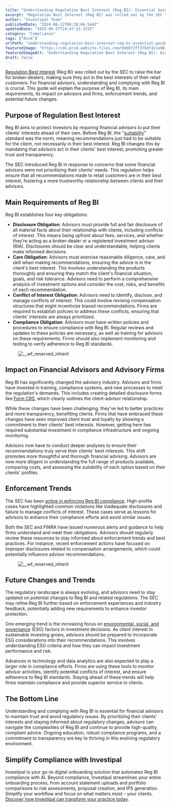 ```yaml
---
title: "Understanding Regulation Best Interest (Reg BI): Essential Guide for Financial Advisors"
excerpt: "Regulation Best Interest (Reg BI) was rolled out by the SEC to raise the bar for broker-dealers, making sure they act in the best interests of their retail customers."
author: "Investipal Team"
publishedDate: "2024-06-12T00:28:04.544Z"
updatedDate: "2025-06-27T14:47:53.333Z"
category: "Compliance"
tags: ["Risk"]
urlPath: "understanding-regulation-best-interest-reg-bi-essential-guide-for-financial-advisors"
featuredImage: "https://cdn.prod.website-files.com/666872ff37bdf42ce9637d77/66e203a7e802294a5ee76cf9_Understanding%20Regulation%20Best%20Interest%20(Reg%20BI)%20Essential%20Guide%20for%20Financial%20Advisors.png"
featuredImageAlt: "Understanding Regulation Best Interest (Reg BI): Essential Guide for Financial Advisors"
draft: false
---
```

<p id=""><a rel="noopener noreferrer" target="_blank" href="https://www.sec.gov/info/smallbus/secg/regulation-best-interest" id="">Regulation Best Interest</a> (Reg BI) was rolled out by the SEC to raise the bar for broker-dealers, making sure they act in the best interests of their retail customers. For financial advisors, understanding and complying with Reg BI is crucial. This guide will explain the purpose of Reg BI, its main requirements, its impact on advisors and firms, enforcement trends, and potential future changes.</p><h2 id=""><strong id="">Purpose of Regulation Best Interest</strong></h2><p id="">Reg BI aims to protect investors by requiring financial advisors to put their clients' interests ahead of their own. Before Reg BI, the "<a rel="noopener noreferrer" target="_blank" href="https://www.investopedia.com/articles/professionaleducation/11/suitability-fiduciary-standards.asp" id="">suitability</a>" standard was the norm, meaning recommendations just had to be suitable for the client, not necessarily in their best interest. Reg BI changes this by mandating that advisors act in their clients' best interest, promoting greater trust and transparency.</p><p id="">The SEC introduced Reg BI in response to concerns that some financial advisors were not prioritizing their clients' needs. This regulation helps ensure that all recommendations made to retail customers are in their best interest, fostering a more trustworthy relationship between clients and their advisors.</p><h2 id=""><strong id="">Main Requirements of Reg BI</strong></h2><p id="">Reg BI establishes four key obligations:</p><ul id=""><li id=""><strong id="">Disclosure Obligation</strong>: Advisors must provide full and fair disclosure of all material facts about their relationship with clients, including conflicts of interest. This means being upfront about fees, services, and whether they’re acting as a broker-dealer or a registered investment advisor (RIA). Disclosures should be clear and understandable, helping clients make informed decisions.</li><li id=""><strong id="">Care Obligation</strong>: Advisors must exercise reasonable diligence, care, and skill when making recommendations, ensuring the advice is in the client's best interest. This involves understanding the products thoroughly and ensuring they match the client's financial situation, goals, and risk tolerance. Advisors need to perform a comprehensive analysis of investment options and consider the cost, risks, and benefits of each recommendation.</li><li id=""><strong id="">Conflict of Interest Obligation</strong>: Advisors need to identify, disclose, and manage conflicts of interest. This could involve revising compensation structures that might incentivize biased recommendations. Firms are required to establish policies to address these conflicts, ensuring that clients' interests are always prioritized.</li><li id=""><strong id="">Compliance Obligation</strong>: Advisors must have written policies and procedures to ensure compliance with Reg BI. Regular reviews and updates to these policies are necessary, as well as training for advisors on these requirements. Firms should also implement monitoring and testing to verify adherence to Reg BI standards.</li></ul><figure id="" class="w-richtext-figure-type-image w-richtext-align-fullwidth" style="max-width:2240px" data-rt-type="image" data-rt-align="fullwidth" data-rt-max-width="2240px"><div id=""><img src="/images/inline/understanding-regulation-best-interest-reg-bi-essential-guide-for-financial-advisors-0-2310a11034.webp" loading="lazy" alt="__wf_reserved_inherit" width="auto" height="auto" id=""></div></figure><h2 id=""><strong id="">Impact on Financial Advisors and Advisory Firms</strong></h2><p id="">Reg BI has significantly changed the advisory industry. Advisors and firms have invested in training, compliance systems, and new processes to meet the regulation's demands. This includes creating detailed disclosure forms like <a rel="noopener noreferrer" target="_blank" href="https://www.sec.gov/files/formcrs.pdf" id="">Form CRS</a>, which clearly outlines the client-advisor relationship.</p><p id="">While these changes have been challenging, they've led to better practices and more transparency, benefiting clients. Firms that have embraced these changes have seen improved client trust and loyalty by showing a commitment to their clients' best interests. However, getting here has required substantial investment in compliance infrastructure and ongoing monitoring.</p><p id="">Advisors now have to conduct deeper analyses to ensure their recommendations truly serve their clients' best interests. This shift promotes more thoughtful and thorough financial advising. Advisors are now more diligent in understanding the full range of products available, comparing costs, and assessing the suitability of each option based on their clients' profiles.</p><h2 id=""><strong id="">Enforcement Trends</strong></h2><p id="">The SEC has been <a rel="noopener noreferrer" target="_blank" href="https://www.thomsonreuters.com/en-us/posts/investigation-fraud-and-risk/reg-bi-enforcement/" id="">active in enforcing Reg BI compliance</a>. High-profile cases have highlighted common violations like inadequate disclosures and failure to manage conflicts of interest. These cases serve as lessons for advisors to enhance their compliance efforts and avoid similar issues.</p><p id="">Both the SEC and FINRA have issued numerous alerts and guidance to help firms understand and meet their obligations. Advisors should regularly review these resources to stay informed about enforcement trends and best practices. For instance, recent enforcement actions have focused on improper disclosures related to compensation arrangements, which could potentially influence advisor recommendations.</p><figure id="" class="w-richtext-figure-type-image w-richtext-align-fullwidth" style="max-width:2240px" data-rt-type="image" data-rt-align="fullwidth" data-rt-max-width="2240px"><div id=""><img src="/images/inline/understanding-regulation-best-interest-reg-bi-essential-guide-for-financial-advisors-1-2620dea64b.webp" loading="lazy" alt="__wf_reserved_inherit" width="auto" height="auto" id=""></div></figure><h2 id=""><strong id="">Future Changes and Trends</strong></h2><p id="">The regulatory landscape is always evolving, and advisors need to stay updated on potential changes to Reg BI and related regulations. The SEC may refine Reg BI further based on enforcement experiences and industry feedback, potentially adding new requirements to enhance investor protection.</p><p id="">One emerging trend is the increasing focus on <a rel="noopener noreferrer" target="_blank" href="https://www.investmentnews.com/regulation-and-legislation/news/sec-emphasizes-probing-marketing-rule-reg-bi-compliance-233746" id="">environmental, social, and governance</a> (ESG) factors in investment decisions. As client interest in sustainable investing grows, advisors should be prepared to incorporate ESG considerations into their recommendations. This involves understanding ESG criteria and how they can impact investment performance and risk.</p><p id="">Advances in technology and data analytics are also expected to play a larger role in compliance efforts. Firms are using these tools to monitor advisor activities, identify potential conflicts of interest, and ensure adherence to Reg BI standards. Staying ahead of these trends will help firms maintain compliance and provide superior service to clients.</p><h2 id="">The Bottom Line</h2><p id="">Understanding and complying with Reg BI is essential for financial advisors to maintain trust and avoid regulatory issues. By prioritizing their clients' interests and staying informed about regulatory changes, advisors can navigate the complexities of Reg BI and continue to provide high-quality, compliant advice. Ongoing education, robust compliance programs, and a commitment to transparency are key to thriving in this evolving regulatory environment.</p><h2 id=""><strong id="">Simplify Compliance with Investipal</strong></h2><p id="">Investipal is your go-to digital onboarding solution that automates Reg BI compliance with AI. Beyond compliance, Investipal streamlines your entire onboarding process, from account statement uploads and portfolio comparisons to risk assessments, proposal creation, and IPS generation. Simplify your workflow and focus on what matters most – your clients. <a href="/book-a-demo" id="">Discover how Investipal can transform your practice today</a>.</p><p>‍</p>
